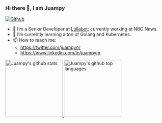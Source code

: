 ### Hi there 👋, I am Juampy

[![Github](https://img.shields.io/github/followers/juampynr?label=Follow&style=social)](https://github.com/juampynr)

- 🔭 I’m a Senior Developer at [Lullabot](https://www.lullabot.com/about/juampy-nr); currently working at NBC News. 
- 🌱 I’m currently learning a ton of Golang and Kubernetes.
- 📫 How to reach me:
  - https://twitter.com/juampynr
  - https://www.linkedin.com/in/juampynr

<a href="https://github.com/juampynr">
  <img height="180em" src="https://github-readme-stats.vercel.app/api?username=juampynr&show_icons=true&theme=merko&count_private=true" alt="Juampy's github stats" />
  <img height="180em" src="https://github-readme-stats.vercel.app/api/top-langs/?username=juampynr&theme=merko&layout=compact" alt="Juampy's github top languages" />
</a>
<br/>

<!--
**juampynr/juampynr** is a ✨ _special_ ✨ repository because its `README.md` (this file) appears on your GitHub profile.

Here are some ideas to get you started:

- 🔭 I’m currently working on ...
- 🌱 I’m currently learning ...
- 👯 I’m looking to collaborate on ...
- 🤔 I’m looking for help with ...
- 💬 Ask me about ...
- 📫 How to reach me: ...
- 😄 Pronouns: ...
- ⚡ Fun fact: ...
-->
